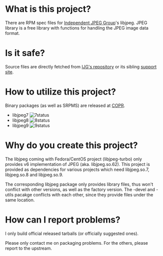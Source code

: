 # What is this project?

There are RPM spec files for [Independent JPEG Group](https://www.ijg.org/)'s libjpeg. JPEG library is a free library with functions for handling the JPEG image data format.

# Is it safe?

Source files are directly fetched from [IJG's repository](https://www.ijg.org/files/) or its sibling [support site](https://jpegclub.org/support/files/).

# How to utilize this project?

Binary packages (as well as SRPMS) are released at [COPR](https://copr.fedorainfracloud.org/coprs/aflyhorse/libjpeg/).

- libjpeg7 ![7status](https://copr.fedorainfracloud.org/coprs/aflyhorse/libjpeg/package/libjpeg7/status_image/last_build.png)
- libjpeg8 ![8status](https://copr.fedorainfracloud.org/coprs/aflyhorse/libjpeg/package/libjpeg8/status_image/last_build.png)
- libjpeg9 ![9status](https://copr.fedorainfracloud.org/coprs/aflyhorse/libjpeg/package/libjpeg9/status_image/last_build.png)

# Why do you create this project?

The libjpeg coming with Fedora/CentOS project (libjpeg-turbo) only provides v6 implementation of JPEG (aka. libjpeg.so.62). This project is provided as dependencies for various projects which need libjpeg.so.7, libjpeg.so.8 and libjpeg.so.9.

The corresponding libjpeg package only provides library files, thus won't conflict with other versions, as well as the factory version. The -devel and -utils pacakge conflicts with each other, since they provide files under the same location.

# How can I report problems?

I only build official released tarballs (or officially suggested ones).

Please only contact me on packaging problems. For the others, please report to the upstream.
